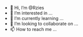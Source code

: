 - 👋 Hi, I’m @Rzies
- 👀 I’m interested in ...
- 🌱 I’m currently learning ...
- 💞️ I’m looking to collaborate on ...
- 📫 How to reach me ...
<!---
Rzies/Rzies is a ✨ special ✨ repository because its `README.md` (this file) appears on your GitHub profile.
You can click the Preview link to take a look at your changes.
--->
